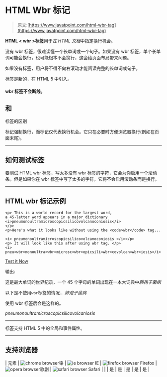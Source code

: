 # HTML Wbr 标记

> 原文:[https://www.javatpoint.com/html-wbr-tag](https://www.javatpoint.com/html-wbr-tag)

**HTML < wbr >标签**用于*在 HTML 文档*中指定换行机会。

没有 wbr 标签，很难读懂一个长单词或一个句子。如果没有 wbr 标签，单个长单词可能会换行，也可能根本不会换行，这会给页面布局带来问题。

如果没有<wbr>标签，用户将不得不向右滚动才能阅读完整的长单词或句子。

<wbr>标签是新的，在 HTML 5 中引入。

#### wbr 标签不会断线。

## <wbr>和
标签的区别

标记强制换行，而<wbr>标记仅代表换行机会。它只在必要时方便浏览器换行(例如在页面末尾)。

* * *

## 如何测试<wbr>标签

要测试 HTML wbr 标签，写太多没有 wbr 标签的字符，它会为你启用一个滚动条。但是如果你在 wbr 标签中写了太多的字符，它将不会启用滚动条而是换行。

* * *

## HTML wbr 标记示例

```
<p> This is a world record for the largest word, 
a 45-letter word appears in a major dictionary 
<i>pneumonoultramicroscopicsilicovolcanoconiosis</i>
</p>
<p>Here's what it looks like without using the <code>wbr</code> tag...

<i> pneumonoultramicroscopicsilicovolcanoconiosis </i></p>
<p> It will look like this after using wbr tag. </p>
<i> pneu<wbr>monoultra<wbr>microsc<wbr>opicsili<wbr>covolcan<wbr>iosis</i>

```

[Test it Now](https://www.javatpoint.com/oprweb/test.jsp?filename=htmlwbrtag1)

输出:

这是最大单词的世界纪录，一个 45 个字母的单词出现在一本大词典中*肺孢子菌病*

以下是不使用`wbr`标签的情况...
*肺孢子菌病*

使用 wbr 标签后会是这样的。

*pneu<wbr>monoultra<wbr>microsc<wbr>opicsili<wbr>covolcan<wbr>iosis*

* * *

<wbr>标签支持 HTML 5 中的全局和事件属性。

* * *

## 支持浏览器

| 元素 | ![chrome browser](../Images/4fbdc93dc2016c5049ed108e7318df19.png)铬 | ![ie browser](../Images/83dd23df1fe8373fd5bf054b2c1dd88b.png) IE | ![firefox browser](../Images/4f001fff393888a8a807ed29b28145d1.png) Firefox | ![opera browser](../Images/6cad4a592cc69a052056a0577b4aac65.png)歌剧 | ![safari browser](../Images/a0f6a9711a92203c5dc5c127fe9c9fca.png) Safari |
| <wbr> | 是 | 是 | 是 | 是 | 是 |